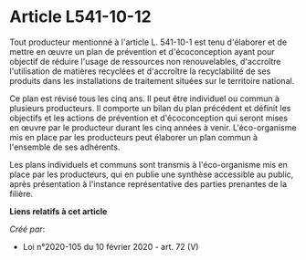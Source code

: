 # Article L541-10-12

Tout producteur mentionné à l'article L. 541-10-1 est tenu d'élaborer et de mettre en œuvre un plan de prévention et
d'écoconception ayant pour objectif de réduire l'usage de ressources non renouvelables, d'accroître l'utilisation de matières
recyclées et d'accroître la recyclabilité de ses produits dans les installations de traitement situées sur le territoire
national.

Ce plan est révisé tous les cinq ans. Il peut être individuel ou commun à plusieurs producteurs. Il comporte un bilan du plan
précédent et définit les objectifs et les actions de prévention et d'écoconception qui seront mises en œuvre par le
producteur durant les cinq années à venir. L'éco-organisme mis en place par les producteurs peut élaborer un plan commun à
l'ensemble de ses adhérents.

Les plans individuels et communs sont transmis à l'éco-organisme mis en place par les producteurs, qui en publie une synthèse
accessible au public, après présentation à l'instance représentative des parties prenantes de la filière.

**Liens relatifs à cet article**

_Créé par_:

  - Loi n°2020-105 du 10 février 2020 - art. 72 (V)
